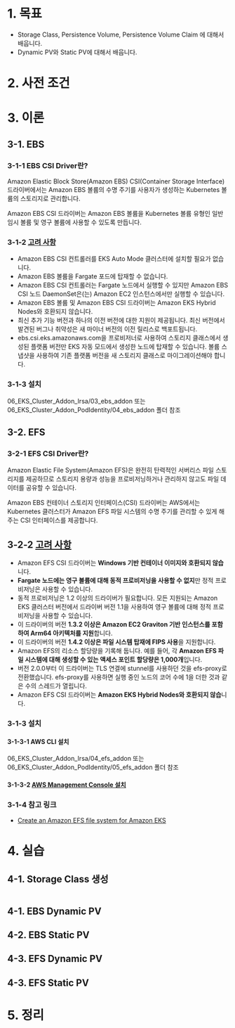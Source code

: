 # 1. 목표
- Storage Class, Persistence Volume, Persistence Volume Claim 에 대해서 배웁니다.
- Dynamic PV와 Static PV에 대해서 배웁니다.
# 2. 사전 조건

# 3. 이론
## 3-1. EBS
### 3-1-1 EBS CSI Driver란?
Amazon Elastic Block Store(Amazon EBS) CSI(Container Storage Interface) 드라이버에서는 Amazon EBS 볼륨의 수명 주기를 사용자가 생성하는 Kubernetes 볼륨의 스토리지로 관리합니다.

Amazon EBS CSI 드라이버는 Amazon EBS 볼륨을 Kubernetes 볼륨 유형인 일반 임시 볼륨 및 영구 볼륨에 사용할 수 있도록 만듭니다.

### 3-1-2 [고려 사항](https://docs.aws.amazon.com/ko_kr/eks/latest/userguide/ebs-csi.html#ebs-csi-considerations) 
- Amazon EBS CSI 컨트롤러를 EKS Auto Mode 클러스터에 설치할 필요가 없습니다.
- Amazon EBS 볼륨을 Fargate 포드에 탑재할 수 없습니다.
- Amazon EBS CSI 컨트롤러는 Fargate 노드에서 실행할 수 있지만 Amazon EBS CSI 노드 DaemonSet은(는) Amazon EC2 인스턴스에서만 실행할 수 있습니다.
- Amazon EBS 볼륨 및 Amazon EBS CSI 드라이버는 Amazon EKS Hybrid Nodes와 호환되지 않습니다.
- 최신 추가 기능 버전과 하나의 이전 버전에 대한 지원이 제공됩니다. 최신 버전에서 발견된 버그나 취약성은 새 마이너 버전의 이전 릴리스로 백포트됩니다.
- ebs.csi.eks.amazonaws.com을 프로비저너로 사용하여 스토리지 클래스에서 생성된 플랫폼 버전만 EKS 자동 모드에서 생성한 노드에 탑재할 수 있습니다. 볼륨 스냅샷을 사용하여 기존 플랫폼 버전을 새 스토리지 클래스로 마이그레이션해야 합니다.

### 3-1-3 설치
06_EKS_Cluster_Addon_Irsa/03_ebs_addon 또는 06_EKS_Cluster_Addon_PodIdentity/04_ebs_addon 폴더 참조

## 3-2. EFS
### 3-2-1 EFS CSI Driver란?
Amazon Elastic File System(Amazon EFS)은 완전히 탄력적인 서버리스 파일 스토리지를 제공하므로 스토리지 용량과 성능을 프로비저닝하거나 관리하지 않고도 파일 데이터를 공유할 수 있습니다.

Amazon EBS 컨테이너 스토리지 인터페이스(CSI) 드라이버는 AWS에서는 Kubernetes 클러스터가 Amazon EFS 파일 시스템의 수명 주기를 관리할 수 있게 해주는 CSI 인터페이스를 제공합니다.

## 3-2-2 [고려 사항](https://docs.aws.amazon.com/ko_kr/eks/latest/userguide/efs-csi.html#efs-csi-considerations)
- Amazon EFS CSI 드라이버는 **Windows 기반 컨테이너 이미지와 호환되지 않습**니다.
- **Fargate 노드에는 영구 볼륨에 대해 동적 프로비저닝을 사용할 수 없지**만 정적 프로비저닝은 사용할 수 있습니다.
- 동적 프로비저닝은 1.2 이상의 드라이버가 필요합니다. 모든 지원되는 Amazon EKS 클러스터 버전에서 드라이버 버전 1.1을 사용하여 영구 볼륨에 대해 정적 프로비저닝을 사용할 수 있습니다.
- 이 드라이버의 버전 **1.3.2 이상은 Amazon EC2 Graviton 기반 인스턴스를 포함하여 Arm64 아키텍처를 지원**합니다.
- 이 드라이버의 버전 **1.4.2 이상은 파일 시스템 탑재에 FIPS 사용**을 지원합니다.
- Amazon EFS의 리소스 할당량을 기록해 둡니다. 예를 들어, 각 **Amazon EFS 파일 시스템에 대해 생성할 수 있는 액세스 포인트 할당량은 1,000개**입니다.
- 버전 2.0.0부터 이 드라이버는 TLS 연결에 stunnel를 사용하던 것을 efs-proxy로 전환했습니다. efs-proxy를 사용하면 실행 중인 노드의 코어 수에 1을 더한 것과 같은 수의 스레드가 열립니다.
- Amazon EFS CSI 드라이버는 **Amazon EKS Hybrid Nodes와 호환되지 않습**니다.

### 3-1-3 설치
#### 3-1-3-1 AWS CLI 설치
06_EKS_Cluster_Addon_Irsa/04_efs_addon 또는 06_EKS_Cluster_Addon_PodIdentity/05_efs_addon 폴더 참조
#### 3-1-3-2 [AWS Management Console 설치](https://docs.aws.amazon.com/ko_kr/eks/latest/userguide/efs-csi.html#efs-create-iam-resources)

### 3-1-4 참고 링크
- [Create an Amazon EFS file system for Amazon EKS](https://github.com/kubernetes-sigs/aws-efs-csi-driver/blob/master/docs/efs-create-filesystem.md)
# 4. 실습
## 4-1. Storage Class 생성
```

```
## 4-1. EBS Dynamic PV
## 4-2. EBS Static PV
## 4-3. EFS Dynamic PV
## 4-3. EFS Static PV
# 5. 정리 